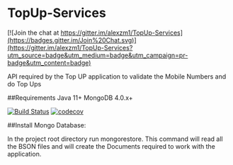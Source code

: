 TopUp-Services
==============

[![Join the chat at https://gitter.im/alexzm1/TopUp-Services](https://badges.gitter.im/Join%20Chat.svg)](https://gitter.im/alexzm1/TopUp-Services?utm_source=badge&utm_medium=badge&utm_campaign=pr-badge&utm_content=badge)

API required by the Top UP application to validate the Mobile Numbers and do Top Ups


##Requirements
Java 11+
MongoDB 4.0.x+

[![Build Status](https://travis-ci.org/alexzm1/TopUp-Services.svg?branch=master)](https://travis-ci.org/alexzm1/TopUp-Services)
[![codecov](https://codecov.io/gh/alexzm1/TopUp-Services/branch/master/graph/badge.svg?token=ysF8DH00eL)](https://codecov.io/gh/alexzm1/TopUp-Services)

##Install Mongo Database:

In the project root directory run mongorestore. This command will read all the BSON files and will create the Documents required to work with the application.
